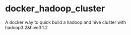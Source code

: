 # docker_hadoop_cluster
A docker way to quick build a hadoop and hive cluster with hadoop3.2&amp;hive3.1.2
